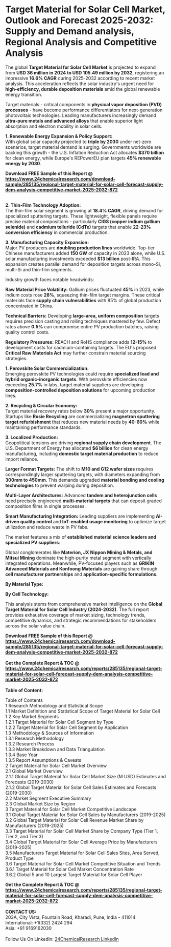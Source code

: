 <h1>Target Material for Solar Cell Market, Outlook and Forecast 2025-2032: Supply and Demand analysis, Regional Analysis and Competitive Analysis</h1><p>The global <strong>Target Material for Solar Cell Market</strong> is projected to expand from <strong>USD 36 million in 2024 to USD 105.49 million by 2032</strong>, registering an impressive <strong>16.6% CAGR</strong> during 2025-2032 according to recent market analysis. This acceleration reflects the solar industry's urgent need for <strong>high-efficiency, durable deposition materials</strong> amid the global renewable energy transition.</p><p>Target materials - critical components in <strong>physical vapor deposition (PVD) processes</strong> - have become performance differentiators for next-generation photovoltaic technologies. Leading manufacturers increasingly demand <strong>ultra-pure metals and advanced alloys</strong> that enable superior light absorption and electron mobility in solar cells.</p><p><strong>1. Renewable Energy Expansion &amp; Policy Support:</strong><br>
With global solar capacity projected to <strong>triple by 2030</strong> under net-zero scenarios, target material demand is surging. Governments worldwide are backing this growth - the U.S. Inflation Reduction Act allocates <strong>$370 billion</strong> for clean energy, while Europe's REPowerEU plan targets <strong>45% renewable energy by 2030</strong>.</p><div><b>Download FREE Sample of this Report @ 
            <a href="https://www.24chemicalresearch.com/download-sample/285135/regional-target-material-for-solar-cell-forecast-supply-dem-analysis-competitive-market-2025-2032-872">
            https://www.24chemicalresearch.com/download-sample/285135/regional-target-material-for-solar-cell-forecast-supply-dem-analysis-competitive-market-2025-2032-872</a></b></div><br><p><strong>2. Thin-Film Technology Adoption:</strong><br>
The thin-film solar segment is growing at <strong>18.4% CAGR</strong>, driving demand for specialized sputtering targets. These lightweight, flexible panels require precise material compositions - particularly <strong>CIGS (copper indium gallium selenide)</strong> and <strong>cadmium telluride (CdTe)</strong> targets that enable <strong>22-23% conversion efficiency</strong> in commercial production.</p><p><strong>3. Manufacturing Capacity Expansion:</strong><br>
Major PV producers are <strong>doubling production lines</strong> worldwide. Top-tier Chinese manufacturers added <strong>150 GW</strong> of capacity in 2023 alone, while U.S. solar manufacturing investments exceeded <strong>$13 billion</strong> post-IRA. This expansion creates parallel demand for deposition targets across mono-Si, multi-Si and thin-film segments.</p><p>Industry growth faces notable headwinds:</p><p><strong>Raw Material Price Volatility:</strong> Gallium prices fluctuated <strong>45%</strong> in 2023, while indium costs rose <strong>28%</strong>, squeezing thin-film target margins. These critical materials face <strong>supply chain vulnerabilities</strong> with 85% of global production concentrated in China.</p><p><strong>Technical Barriers:</strong> Developing <strong>large-area, uniform composition</strong> targets requires precision casting and rolling techniques mastered by few. Defect rates above <strong>0.5%</strong> can compromise entire PV production batches, raising quality control costs.</p><p><strong>Regulatory Pressures:</strong> REACH and RoHS compliance adds <strong>12-15%</strong> to development costs for cadmium-containing targets. The EU's proposed <strong>Critical Raw Materials Act</strong> may further constrain material sourcing strategies.</p><p><strong>1. Perovskite Solar Commercialization:</strong><br>
Emerging perovskite PV technologies could require <strong>specialized lead and hybrid organic-inorganic targets</strong>. With perovskite efficiencies now exceeding <strong>25.7%</strong> in labs, target material suppliers are developing <strong>composition-controlled deposition solutions</strong> for upcoming production lines.</p><p><strong>2. Recycling &amp; Circular Economy:</strong><br>
Target material recovery rates below <strong>30%</strong> present a major opportunity. Startups like <strong>Rosie Recycling</strong> are commercializing <strong>magnetron sputtering target refurbishment</strong> that reduces new material needs by <strong>40-60%</strong> while maintaining performance standards.</p><p><strong>3. Localized Production:</strong><br>
Geopolitical tensions are driving <strong>regional supply chain development</strong>. The U.S. Department of Energy has allocated <strong>$6 billion</strong> for clean energy manufacturing, including <strong>domestic target material production</strong> to reduce import reliance.</p><p><strong>Larger Format Targets:</strong> The shift to <strong>M10 and G12 wafer sizes</strong> requires correspondingly larger sputtering targets, with diameters expanding from <strong>300mm to 450mm</strong>. This demands upgraded <strong>material bonding and cooling technologies</strong> to prevent warping during deposition.</p><p><strong>Multi-Layer Architectures:</strong> Advanced <strong>tandem and heterojunction cells</strong> need precisely engineered <strong>multi-material targets</strong> that can deposit graded composition films in single processes.</p><p><strong>Smart Manufacturing Integration:</strong> Leading suppliers are implementing <strong>AI-driven quality control</strong> and <strong>IoT-enabled usage monitoring</strong> to optimize target utilization and reduce waste in PV fabs.</p><p>The market features a mix of <strong>established material science leaders and specialized PV suppliers</strong>:</p><p>Global conglomerates like <strong>Materion, JX Nippon Mining &amp; Metals, and Mitsui Mining</strong> dominate the high-purity metal segment with vertically integrated operations. Meanwhile, PV-focused players such as <strong>GRIKIN Advanced Materials and Konfoong Materials</strong> are gaining share through <strong>cell manufacturer partnerships</strong> and <strong>application-specific formulations</strong>.</p><p><strong>By Material Type:</strong></p><p><strong>By Cell Technology:</strong></p><p>This analysis stems from comprehensive market intelligence on the <strong>Global Target Material for Solar Cell Industry (2024-2032)</strong>. The full report provides exhaustive coverage of market sizing, technology trends, competitive dynamics, and strategic recommendations for stakeholders across the solar value chain.</p><div><b>Download FREE Sample of this Report @ 
            <a href="https://www.24chemicalresearch.com/download-sample/285135/regional-target-material-for-solar-cell-forecast-supply-dem-analysis-competitive-market-2025-2032-872">
            https://www.24chemicalresearch.com/download-sample/285135/regional-target-material-for-solar-cell-forecast-supply-dem-analysis-competitive-market-2025-2032-872</a></b></div><br><div><b>Get the Complete Report & TOC @ 
            <a href="https://www.24chemicalresearch.com/reports/285135/regional-target-material-for-solar-cell-forecast-supply-dem-analysis-competitive-market-2025-2032-872">
            https://www.24chemicalresearch.com/reports/285135/regional-target-material-for-solar-cell-forecast-supply-dem-analysis-competitive-market-2025-2032-872</a></b></div><br>
            <b>Table of Content:</b><p>Table of Contents<br />
1 Research Methodology and Statistical Scope<br />
1.1 Market Definition and Statistical Scope of Target Material for Solar Cell<br />
1.2 Key Market Segments<br />
1.2.1 Target Material for Solar Cell Segment by Type<br />
1.2.2 Target Material for Solar Cell Segment by Application<br />
1.3 Methodology & Sources of Information<br />
1.3.1 Research Methodology<br />
1.3.2 Research Process<br />
1.3.3 Market Breakdown and Data Triangulation<br />
1.3.4 Base Year<br />
1.3.5 Report Assumptions & Caveats<br />
2 Target Material for Solar Cell Market Overview<br />
2.1 Global Market Overview<br />
2.1.1 Global Target Material for Solar Cell Market Size (M USD) Estimates and Forecasts (2019-2030)<br />
2.1.2 Global Target Material for Solar Cell Sales Estimates and Forecasts (2019-2030)<br />
2.2 Market Segment Executive Summary<br />
2.3 Global Market Size by Region<br />
3 Target Material for Solar Cell Market Competitive Landscape<br />
3.1 Global Target Material for Solar Cell Sales by Manufacturers (2019-2025)<br />
3.2 Global Target Material for Solar Cell Revenue Market Share by Manufacturers (2019-2025)<br />
3.3 Target Material for Solar Cell Market Share by Company Type (Tier 1, Tier 2, and Tier 3)<br />
3.4 Global Target Material for Solar Cell Average Price by Manufacturers (2019-2025)<br />
3.5 Manufacturers Target Material for Solar Cell Sales Sites, Area Served, Product Type<br />
3.6 Target Material for Solar Cell Market Competitive Situation and Trends<br />
3.6.1 Target Material for Solar Cell Market Concentration Rate<br />
3.6.2 Global 5 and 10 Largest Target Material for Solar Cell Player</p><div><b>Get the Complete Report & TOC @ 
            <a href="https://www.24chemicalresearch.com/reports/285135/regional-target-material-for-solar-cell-forecast-supply-dem-analysis-competitive-market-2025-2032-872">
            https://www.24chemicalresearch.com/reports/285135/regional-target-material-for-solar-cell-forecast-supply-dem-analysis-competitive-market-2025-2032-872</a></b></div><br><b>CONTACT US:</b><br>
            203A, City Vista, Fountain Road, Kharadi, Pune, India - 411014<br>
            International: +1(332) 2424 294<br>
            Asia: +91 9169162030 <br><br>
            Follow Us On LinkedIn: <a href="https://www.linkedin.com/company/24chemicalresearch/">24ChemicalResearch LinkedIn</a>